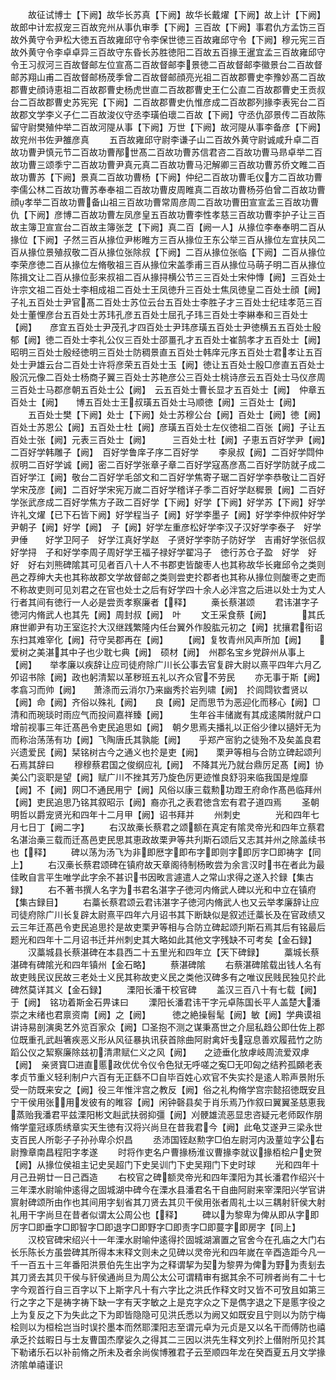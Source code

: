 <!-- { "loadSidebar": true } -->
　　故征试博士【下阙】故华长苏真【下阙】故华长戴燿【下阙】故上计【下阙】故郎中计宏叔宠三百故兖州从事仇审季【下阙】三百故【下阙】事君仇方孟饬三百故外黄守令尹松大徳五百故雍邱守令李保世徳三百故雍邱守令【下阙】穆元宪三百故外黄守令李卓卓异三百故守东昏长苏胜徳阳二百故五百掾王暹宜孟三百故雍邱守令王习叔河三百故督邮左位宣髙二百故督邮李景徳二百故督邮李徽景台二百故督邮苏翔山甫二百故督邮杨荗季曾二百故督邮顔亮光祖二百故郡曹史李豫妙髙二百故郡曹史顔诗恵祖二百故郡曹史杨虎世直二百故郡曹史王仁公直二百故郡曹史王贡叔台二百故郡曹史苏宪宪【下阙】二百故郡曹史仇惟彦成二百故郡列掾李表宪台二百故郡文学李义子仁二百故浚仪守丞李璜伯瓌二百故【下阙】守丞仇邵景传二百故陈留守尉樊殖仲举二百故河隄从事【下阙】万世【下阙】故河隄从事李备彦【下阙】　故兖州书佐尹雒彦真
　　五百故雍邱守尉李谦子山二百故外黄守尉诚咸升卓二百故功曹尹慎元节二百故功曹邴世髙二百故功曹苏信君咨二百故功曹马昻卓举二百故功曹三颂季宁二百故功曹尹真元真二百故功曹马汜解卿三百故功曹苏侨文睢二百故功曹苏【下阙】景真二百故功曹杨【下阙】仲纪二百故功曹毛仪方二百故功曹李儒公林二百故功曹苏奉奉祖二百故功曹皮周睢真二百故功曹杨芬伯曾二百故功曹顔孝举二百故功曹备山祖三百故功曹常周彦周二百故功曹田宣宣孟三百故功曹仇【下阙】彦博二百故功曹左凤彦皇五百故功曹李性孝慈三百故功曹李护子让三百故主簿卫宣宣台二百故主簿张芝【下阙】真二百【阙一人】从掾位李奉奉明二百从掾位【下阙】子然三百从掾位尹彬睢方三百从掾位王东公举三百从掾位左宜扶风二百从掾位景殖叔敬二百从掾位张除叔【下阙】二百从掾位张临【下阙】二百从掾位李荣彦徳二百从掾位左脩敬祖三百从掾位宋盖季甫三百从掾位马萌子明二百从掾位陈揖文让二百从掾位彭来叔祖二百从掾挦横公节三三百处士宋仲慱【阙】三百处士许宗文祖二百处士李相成祖二百处士王凤徳升三百处士焦凤徳皇二百处士顔【阙】子礼五百处士尹官髙二百处士苏位云台五百处士李胜子才三百处士纪珪孝范三百处士董悝彦台五百处士苏玮孔彦五百处士屈孔子玮三百处士李綝奉和三百处士【阙】　　彦宜五百处士尹茂孔才四百处士尹玮彦璜五百处士尹徳横五五百处士殷郁【阙】徳二百处士李礼公仪三百处士邵畺孔才五百处士崔鹄孝才五百处士【阙】　昭明三百处士殷经徳明三百处士防稠景直五百处士韩庠元序五百处士君孝让五百处士尹雄云台二百处士许将彦荣五百处士玉【阙】徳让五百处士殷□彦直五百处士殷沉元像二百处士杨商子翼三百处士苏艳彦公三百处士桃诗彦云五百处士马仪彦周三百处士马郡彦朝五百处士公【阙】　云五百处士曹长显才五百处士【阙】　仲章五百处士【阙】　　博五百处士王叔璜五百处士马顺徳【阙】三百处士【阙】
　　五百处士樊【下阙】处士【下阙】处士苏穆公台【阙】百处士【阙】徳【阙】　百处士苏恩公【阙】五百处士杜【阙】彦璜五百处士左仪徳祖二百张【阙】子让五百处士张【阙】元表三百处士【阙】　　　三百处士杜【阙】子恵五百好学尹【阙】二百好学韩雕子【阙】　百好学鲁庠子序二百好学
　　李泉叔【阙】二百好学閰仲叔明二百好学诚【阙】密二百好学张章子章二百好学寇髙彦髙二百好学防就子成二百好学江【阙】敬台二百好学毛郃文和二百好学焦寄子琚二百好学李恭敬让二百好学宋茂彦【阙】二百好学宋宪万嵗二百好学稽详子季二百好学赵穉景【阙】二百好学张武彦成二百好学焦方子政二百好学【下阙】好学【下阙】好学苏【下阙】好学许礼文燿【已下石皆下阙】好学程当子【阙】好学李墨子【阙】好学李仲叔仲好学尹朝子【阙】好学【阙】　子【阙】好学左重彦松好学李汉子汉好学李泰子　好学尹倕　　好学卫阿子　好学江真好学赵　子贤好学李防子防好学　吉甫好学张侣叔　好学挦　子和好学李周子周好学王福子禄好学翟冯子　徳行苏仓子盈　好学　好　好　好右刘熊碑隂其可见者百八十人不书郡吏皆酸枣人也其称故华长雍邱令之类则邑之荐绅大夫也其称故郡文学故督邮之类则尝吏扵郡者也其称从掾位则酸枣之吏而不称故吏则可见刘君之在官也处士之后有好学四十余人必泮宫之后进以处士为丈人行者其间有徳行一人必是尝贡孝察廉者【释】
　　槀长蔡湛颂
　　君讳湛字子徳河内脩武人也其先【阙】周封叔【阙】　叶
　　文王采食蔡【阙】　　　　其氏麻世卿尹有功王室迄扵大汉继践繁隆内任台翼外作股肱元初之【阙】扰攘君衔诏东扫其难宰化【阙】苻守吴郡再在【阙】
　　【阙】复牧青州风声所加【阙】　　爱树之美湛其中子也少耽七典【阙】　硕材【阙】　州郡名宝乡党辟州从事上【阙】　　举孝廉以疾辞让应司徒府除广川长公事去官复辟大尉以熹平四年六月乙夘诏书除【阙】政也躬清絜以革秽班五礼以齐众官不劳民
　　亦无事于斯【阙】　孝翕习而帅【阙】　　萧涤而云消尔乃来幽秀扵岩列啸【阙】　扵闾閰钦耆贤以【阙】命【阙】齐俗以殊礼【阙】　　良【阙】足而思节为恶迎化而移心【阙】□清和而琬琰时雨应气而投间嘉祥臻【阙】　　　生年谷丰储嵗有其成逺隣附就户口增前视事三年迁髙邑令吏民追思如【阙】　朝夕思焉夫播礼以正俗少律以擿奸无为而称治荡荡有功【阙】飞陶唐氏其孰能【阙】　　乎郑产宻豹之徒殆不及矣盖良君兴遗爱民【阙】栞铭树古今之通义也扵是吏【阙】　　栗尹等相与合防立碑起颂刋石焉其辞曰
　　穆穆蔡君国之俊纲应礼【阙】　不降其光乃就台鼎厉足髙【阙】协美公门衮职是望【阙】赋广川不挫其芳乃旋色厉更迹惟良舒羽来临我国是煌靡【阙】不【阙】网□不通民用宁【阙】风俗以康三载勲功蹬王府命作髙邑临拜州【阙】吏民追思乃铭其叙昭示【阙】裔亦孔之表君徳含宏有君子道四焉
　　圣朝明哲以爵宠贤光和四年十二月甲【阙】诏书拜并
　　州刺史　　　　光和四年七月七日丁【阙二字】
　　右汉故槀长蔡君之颂额在真定有隂灵帝光和四年立蔡君名湛治槀三载而迁髙邑吏民思其恵政故栗尹等共刋斯石颂后又志其并州之除盖续书也【释】
　　碑以荡为汤飞为非即厯字即布字即则字即厉字□即祷字【同上】
　　右汉槀长蔡君颂碑在镇府故天章阁待制杨畋尝为余言汉时书在者此为最佳畋自言平生唯学此字余不甚识书因畋言遽遣人之常山求得之遂入扵録【集古録】
　　右不著书撰人名字为书君名湛字子徳河内脩武人碑以光和中立在镇府【集古録目】
　　右藁长蔡君颂云君讳湛字子徳河内脩武人也又云举孝廉辞让应司徒府除广川长复辟太尉熹平四年六月诏书其下断缺似是叙述迁藁长及在官政绩又云三年迁髙邑令吏民追思扵是故吏栗尹等相与合防立碑起颂刋斯石焉其后有铭最后题光和四年十二月诏书迁并州刺史其大略如此其他文字残缺不可考矣【金石録】
　　汉藁城县长蔡湛碑在本县西二十五里光和四年立【天下碑録】
　　藁城长蔡湛碑有碑隂光和四年镇州【金石略】
　　蔡湛碑隂
　　右蔡湛碑隂载出钱人名有故吏贱民议民故三老处士义民其称故吏义民之类他汉碑多有之唯议民贱民独见扵此碑然莫详其义【金石録】
　　溧阳长潘干校官碑
　　盖汉三百八十有七载【阙】　　于【阙】　铭功着斯金石畀诔曰
　　溧阳长潘君讳干字元卓陈国长平人盖楚大潘崇之末绪也君禀资南【阙】之【阙】　　　徳之絶操髫髦【阙】敏【阙】学典谟祖讲诗易剖演奥艺外览百家众【阙】□圣抱不测之谋秉髙世之介屈私趋公即仕佐上郡位既重孔武赳箸疾恶义形从风征暴执讯获首除曲阿尉禽奸戋寇息善欢履菰竹之防蹈公仪之絜察廉除兹初清肃赋仁义之风【阙】　　之迹垂化放虖岐周流爱双虖【阙】　亲贤寳□进直慝政优优令仪令色狱无呼嗟之寃□无叩匈之结矜孤頥老表孝贞节重义轻利制户六百有无正繇不□自毕百姓心欢官不失实扵是逺人聆声景附乐受一防既来安之【阙】役三年惟泮宫之教反【阙】俗之礼构脩学宫宗懿招徳既安且宁干侯用张用发彼有的睢容【阙】闲钟磬县矣于肖乐焉乃作叙曰翼翼圣慈恵我蒸贻我潘君平兹溧阳彬文赳武扶弱抑彊【阙】刈骾雄流恶显忠咨疑元老师臤作朋脩学童冠琢质绣章实天生徳有汉将兴尚旦在昔我君今【阙】此龟艾遂尹三梁永世支百民人所彰子子孙孙卑尒炽昌
　　丞沛国铚赵勲字□伯左尉河内汲蕫竝字公右尉豫章南昌程阳字孝遂
　　时将作吏名户曹掾杨淮议曹掾李就议掾栢桧户史贺【阙】从掾位侯祖主记史吴超门下史吴训门下史吴翔门下史时球
　　光和四年十月己丑朔廿一日己酉造
　　右校官之碑额灵帝光和四年溧阳为其长潘君作绍兴十三年溧水尉喻仲逺得之固城湖中碑今在溧水县潘君名干自曲阿尉来宰溧阳兴学官讲賔射碑颂所由作也其间用字刬省其刀贤去其贝干侯用张者周礼士以三耦射豻侯大射礼用干字尚旦在昔者似谓太公周公也【释】
　　碑以为黎卑为俾从即从字即厉字□即垂字□即智字□即退字□即野字□即责字□即蔓字即房字【同上】
　　汉校官碑宋绍兴十一年溧水尉喻仲逺得扵固城湖濵置之官舍今在孔庙之大门右长乐陈长方虽尝碑其所得本末释文则未之见碑以灵帝光和四年嵗在辛酉造距今凡一千一百五十三年番阳洪景伯先生出字为之释谓挈为契为黎畀为俾为野为责刬去其刀贤去其贝干侯与豻侯通尚旦为周公太公可谓精审有据其余不可辨者尚有二十七字今观首行自三百字以下上斯字凡十有六字比之洪氏作释文时又皆不可攷且如第三行之字之下是祷字祷下缺一字有天字敏之上是克字众之下是儁字退之下是慝字役之上为复反之下为失此之下为即皆隐隐可见洪氏悉以为阙又如既安且宁则以为防宁梅桧则以为桓桧岂当时误扵墨本而然耶溧阳志至谓元卓为元贞是又以名干而傅防也禧承乏扵兹暇日与士友曹国杰摩娑久之得其二三因以洪先生释文列扵上僣附所见扵其下勒诸乐石以补前脩之所未及者余尚俟博雅君子云至顺四年龙在癸酉夏五月文学掾济隂单禧谨识

